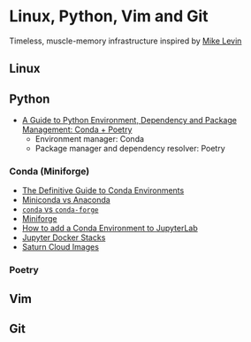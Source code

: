 # Linux, Python, Vim and Git
Timeless, muscle-memory infrastructure inspired by [Mike Levin](https://github.com/miklevin)

## Linux

## Python
- [A Guide to Python Environment, Dependency and Package Management: Conda + Poetry](https://ealizadeh.com/blog/guide-to-python-env-pkg-dependency-using-conda-poetry)
    - Environment manager: Conda
    - Package manager and dependency resolver: Poetry

### Conda (Miniforge)
- [The Definitive Guide to Conda Environments](https://towardsdatascience.com/a-guide-to-conda-environments-bc6180fc533)
- [Miniconda vs Anaconda](https://www.reddit.com/r/Python/comments/lvr85n/i_want_to_use_python_commercially_for_free_is/)
- [`conda` vs `conda-forge`](https://stackoverflow.com/q/39857289)
- [Miniforge](https://github.com/conda-forge/miniforge/)
- [How to add a Conda Environment to JupyterLab](https://stackoverflow.com/q/53004311)
- [Jupyter Docker Stacks](https://github.com/jupyter/docker-stacks)
- [Saturn Cloud Images](https://github.com/saturncloud/images)

### Poetry

## Vim

## Git
